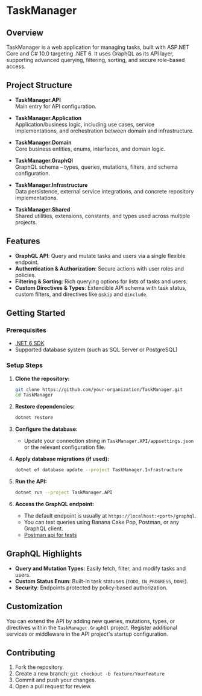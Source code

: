 # TaskManager

## Overview

TaskManager is a web application for managing tasks, built with ASP.NET Core and C# 10.0 targeting .NET 6. It uses GraphQL as its API layer, supporting advanced querying, filtering, sorting, and secure role-based access.

## Project Structure

- **TaskManager.API**  
  Main entry for API configuration.

- **TaskManager.Application**  
  Application/business logic, including use cases, service implementations, and orchestration between domain and infrastructure.

- **TaskManager.Domain**  
  Core business entities, enums, interfaces, and domain logic.

- **TaskManager.GraphQl**  
  GraphQL schema – types, queries, mutations, filters, and schema configuration.

- **TaskManager.Infrastructure**  
  Data persistence, external service integrations, and concrete repository implementations.

- **TaskManager.Shared**  
  Shared utilities, extensions, constants, and types used across multiple projects.

## Features

- **GraphQL API**: Query and mutate tasks and users via a single flexible endpoint.
- **Authentication & Authorization**: Secure actions with user roles and policies.
- **Filtering & Sorting**: Rich querying options for lists of tasks and users.
- **Custom Directives & Types**: Extendible API schema with task status, custom filters, and directives like `@skip` and `@include`.

## Getting Started

### Prerequisites

- [.NET 6 SDK](https://dotnet.microsoft.com/download/dotnet/6.0)
- Supported database system (such as SQL Server or PostgreSQL)

### Setup Steps

1. **Clone the repository:**
    ```sh
    git clone https://github.com/your-organization/TaskManager.git
    cd TaskManager
    ```

2. **Restore dependencies:**
    ```sh
    dotnet restore
    ```

3. **Configure the database:**
    - Update your connection string in `TaskManager.API/appsettings.json` or the relevant configuration file.

4. **Apply database migrations (if used):**
    ```sh
    dotnet ef database update --project TaskManager.Infrastructure
    ```

5. **Run the API:**
    ```sh
    dotnet run --project TaskManager.API
    ```

6. **Access the GraphQL endpoint:**
    - The default endpoint is usually at `https://localhost:<port>/graphql`.
    - You can test queries using Banana Cake Pop, Postman, or any GraphQL client.
    - [Postman api for tests](https://growthvision.postman.co/workspace/Personal_Tracker~85cb1ffb-f89d-42c8-9a04-a136c9603dfd/collection/21536087-20e124f0-a333-4d88-801c-cea3694fabee?action=share&creator=21536087&active-environment=21536087-dd0ced44-41f7-4183-9c72-3c81b2520dee)

## GraphQL Highlights

- **Query and Mutation Types**: Easily fetch, filter, and modify tasks and users.
- **Custom Status Enum**: Built-in task statuses (`TODO`, `IN_PROGRESS`, `DONE`).
- **Security**: Endpoints protected by policy-based authorization.

## Customization

You can extend the API by adding new queries, mutations, types, or directives within the `TaskManager.GraphQl` project. Register additional services or middleware in the API project's startup configuration.

## Contributing

1. Fork the repository.
2. Create a new branch: `git checkout -b feature/YourFeature`
3. Commit and push your changes.
4. Open a pull request for review.